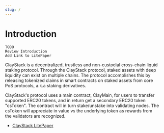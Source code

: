 ```yaml
---
slug: /
---
```


# Introduction
```
TODO
Review Introduction
Add Link to LitePaper
```
ClayStack is a decentralized, trustless and non-custodial cross-chain liquid staking protocol. Through the ClayStack protocol, staked assets with deep liquidity can exist on multiple chains. The protocol accomplishes this by releasing tokenized claims in smart contracts on staked assets from core PoS protocols, a.k.a staking derivatives.

ClayStack's protocol uses a main contract, ClayMain, for users to transfer supported ERC20 tokens, and in return get a secondary ERC20 token "csToken". The contract will in turn stake/unstake into validating nodes. The csToken will appreciate in value vs the underlying token as rewards from the validators are recognized.

- [ClayStack LitePaper](#)

